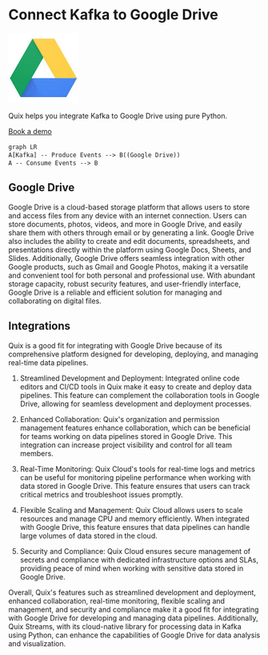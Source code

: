 # Connect Kafka to Google Drive

![](./images/logo_1.jpg)

Quix helps you integrate Kafka to Google Drive using pure Python.

<div>
<a class="md-button md-button--primary" href="https://share.hsforms.com/1iW0TmZzKQMChk0lxd_tGiw4yjw2?__hstc=175542013.2303933fbd746c0ac86d9ccbe9bc9100.1728383268831.1729603416735.1729620918855.31&__hssc=175542013.1.1729620918855&__hsfp=2132701734" target="_blank" style="margin-right:.5rem;">Book a demo</a>
<br/>
</div>

```mermaid
graph LR
A[Kafka] -- Produce Events --> B((Google Drive))
A -- Consume Events --> B
```

## Google Drive

Google Drive is a cloud-based storage platform that allows users to store and access files from any device with an internet connection. Users can store documents, photos, videos, and more in Google Drive, and easily share them with others through email or by generating a link. Google Drive also includes the ability to create and edit documents, spreadsheets, and presentations directly within the platform using Google Docs, Sheets, and Slides. Additionally, Google Drive offers seamless integration with other Google products, such as Gmail and Google Photos, making it a versatile and convenient tool for both personal and professional use. With abundant storage capacity, robust security features, and user-friendly interface, Google Drive is a reliable and efficient solution for managing and collaborating on digital files.

## Integrations

Quix is a good fit for integrating with Google Drive because of its comprehensive platform designed for developing, deploying, and managing real-time data pipelines. 

1. Streamlined Development and Deployment: Integrated online code editors and CI/CD tools in Quix make it easy to create and deploy data pipelines. This feature can complement the collaboration tools in Google Drive, allowing for seamless development and deployment processes.

2. Enhanced Collaboration: Quix's organization and permission management features enhance collaboration, which can be beneficial for teams working on data pipelines stored in Google Drive. This integration can increase project visibility and control for all team members.

3. Real-Time Monitoring: Quix Cloud's tools for real-time logs and metrics can be useful for monitoring pipeline performance when working with data stored in Google Drive. This feature ensures that users can track critical metrics and troubleshoot issues promptly.

4. Flexible Scaling and Management: Quix Cloud allows users to scale resources and manage CPU and memory efficiently. When integrated with Google Drive, this feature ensures that data pipelines can handle large volumes of data stored in the cloud.

5. Security and Compliance: Quix Cloud ensures secure management of secrets and compliance with dedicated infrastructure options and SLAs, providing peace of mind when working with sensitive data stored in Google Drive.

Overall, Quix's features such as streamlined development and deployment, enhanced collaboration, real-time monitoring, flexible scaling and management, and security and compliance make it a good fit for integrating with Google Drive for developing and managing data pipelines. Additionally, Quix Streams, with its cloud-native library for processing data in Kafka using Python, can enhance the capabilities of Google Drive for data analysis and visualization.

